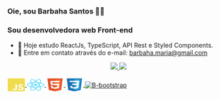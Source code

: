 ### Oie, sou Barbaha Santos 👋🏼
### Sou desenvolvedora web Front-end 

- 🌱 Hoje estudo ReactJs, TypeScript, API Rest e Styled Components.
- 💬 Entre em contato através do e-mail: barbaha.maria@gmail.com

<div align="center">
  <a href="https://github.com/barbaha">
  <img height="180em" src="https://github-readme-stats.vercel.app/api?username=barbaha&show_icons=true&theme=dracula&include_all_commits=true&count_private=true"/>
  <img height="180em" src="https://github-readme-stats.vercel.app/api/top-langs/?username=barbaha&layout=compact&langs_count=7&theme=dracula"/>
</div>
  

<div style="display: inline_block"><br>
  <img align="center" alt="B-Js" height="30" width="40" src="https://raw.githubusercontent.com/devicons/devicon/master/icons/javascript/javascript-plain.svg">
  <img align="center" alt="B-React" height="30" width="40" src="https://raw.githubusercontent.com/devicons/devicon/master/icons/react/react-original.svg">
  <img align="center" alt="B-HTML" height="30" width="40" src="https://raw.githubusercontent.com/devicons/devicon/master/icons/html5/html5-original.svg">
  <img align="center" alt="B-CSS" height="30" width="40" src="https://raw.githubusercontent.com/devicons/devicon/master/icons/css3/css3-original.svg">
  <img align="center" alt="B-bootstrap" height="30" width="40"  src="https://cdn.jsdelivr.net/gh/devicons/devicon/icons/bootstrap/bootstrap-plain-wordmark.svg">
</div>
